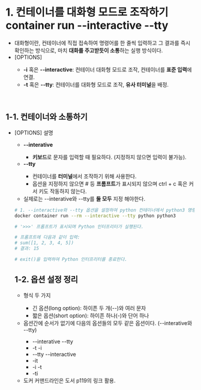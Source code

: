 <h1>1. 컨테이너를 대화형 모드로 조작하기 container run --interactive --tty</h1>
<ul>
  <li>
    대화형이란, 컨테이너에 직접 접속하여 명령어를 한 줄씩 입력하고 그 결과를 즉시 확인하는 방식으로, 마치 <strong>대화를 주고받듯이 소통</strong>하는 실행 방식이다.
  </li>
  <li>
    [OPTIONS]
  </li>
    <ul>
      <li>
        <strong>-i</strong> 혹은 <strong>--interactive</strong>: 컨테이너 대화형 모드로 조작, 컨테이너를 <strong>표준 입력</strong>에 연결.
      </li>
      <li>
        <strong>-t</strong> 혹은 <strong>--tty</strong>: 컨테이너를 대화형 모드로 조작, <strong>유사 터미널</strong>을 배정.
      </li>
    </ul>
</ul>
<br>

<h2>1-1. 컨테이너와 소통하기</h2>
<ul>
  <li>
    [OPTIONS] 설명
  </li>
    <ul>
    <li>
        <strong>--interative</strong>
    </li>
        <ul>
        <li>
            <strong>키보드</strong>로 문자를 입력할 때 필요하다. (지정하지 않으면 입력이 불가능).
        </li>
        </ul>
    <li>
        <strong>--tty</strong>
    </li>
        <ul>
        <li>
            컨테이너를 <strong>터미널</strong>에서 조작하기 위해 사용한다.
        </li>
        <li>
            옵션을 지정하지 않으면 # 등 <strong>프롬프트</strong>가 표시되지 않으며 ctrl + c 혹은 커서 키도 작동하지 않는다.
        </li>
        </ul>
    </ui>
  <li>
    실제로는 --interative와 --tty를 <strong>둘 모두</strong> 지정 해야한다.
  </li>
</ul>

```bash
# 1. --interactive와 --tty 옵션을 설정하여 python 컨테이너에서 python3 명령어를 실행
docker container run --rm --interactive --tty python python3

# '>>>' 프롬프트가 표시되며 Python 인터프리터가 실행된다.

# 프롬프트에 다음과 같이 입력:
# sum([1, 2, 3, 4, 5])
# 결과: 15

# exit()을 입력하여 Python 인터프리터를 종료한다.
```

<h2>1-2. 옵션 설정 정리</h2>
<ul>
  <li>
    형식 두 가지
  </li>
    <ul>
      <li>
        긴 옵션(long option): 하이픈 두 개(--)와 여러 문자
      </li>
      <li>
        짧은 옵션(short option): 하이픈 하나(-)와 단어 하나
      </li>
    </ul>
  <li>
    옵션간에 순서가 없기에 다음의 옵션들의 모두 같은 옵션이다. (--interative와 --tty)
  </li>
    <ul>
      <li>
        --interative --tty
      </li>
      <li>
        -t -i
      </li>
      <li>
        --tty --interactive
      </li>
      <li>
        -it
      </li>
      <li>
        -i -t
      </li>
      <li>
        -ti
      </li>
    </ul>
  <li>
    도커 커맨드라인은 도서 p119의 링크 활용.
  </li>
</ul>